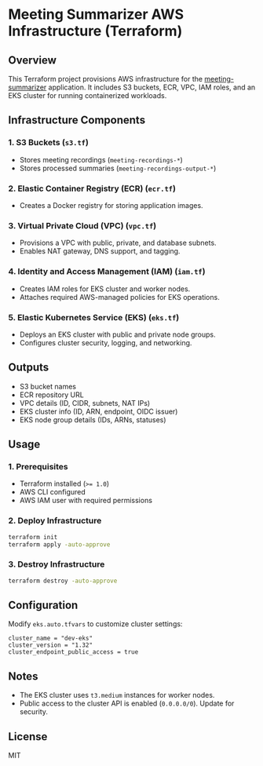 # Meeting Summarizer AWS Infrastructure (Terraform)

## Overview
This Terraform project provisions AWS infrastructure for the [meeting-summarizer](https://github.com/bokal2/meeting-summarizer-backend) application. It includes S3 buckets, ECR, VPC, IAM roles, and an EKS cluster for running containerized workloads.

## Infrastructure Components

### **1. S3 Buckets** (`s3.tf`)
- Stores meeting recordings (`meeting-recordings-*`)
- Stores processed summaries (`meeting-recordings-output-*`)

### **2. Elastic Container Registry (ECR)** (`ecr.tf`)
- Creates a Docker registry for storing application images.

### **3. Virtual Private Cloud (VPC)** (`vpc.tf`)
- Provisions a VPC with public, private, and database subnets.
- Enables NAT gateway, DNS support, and tagging.

### **4. Identity and Access Management (IAM)** (`iam.tf`)
- Creates IAM roles for EKS cluster and worker nodes.
- Attaches required AWS-managed policies for EKS operations.

### **5. Elastic Kubernetes Service (EKS)** (`eks.tf`)
- Deploys an EKS cluster with public and private node groups.
- Configures cluster security, logging, and networking.

## Outputs
- S3 bucket names
- ECR repository URL
- VPC details (ID, CIDR, subnets, NAT IPs)
- EKS cluster info (ID, ARN, endpoint, OIDC issuer)
- EKS node group details (IDs, ARNs, statuses)

## Usage
### **1. Prerequisites**
- Terraform installed (`>= 1.0`)
- AWS CLI configured
- AWS IAM user with required permissions

### **2. Deploy Infrastructure**
```sh
terraform init
terraform apply -auto-approve
```

### **3. Destroy Infrastructure**
```sh
terraform destroy -auto-approve
```

## Configuration
Modify `eks.auto.tfvars` to customize cluster settings:
```hcl
cluster_name = "dev-eks"
cluster_version = "1.32"
cluster_endpoint_public_access = true
```

## Notes
- The EKS cluster uses `t3.medium` instances for worker nodes.
- Public access to the cluster API is enabled (`0.0.0.0/0`). Update for security.

## License
MIT
